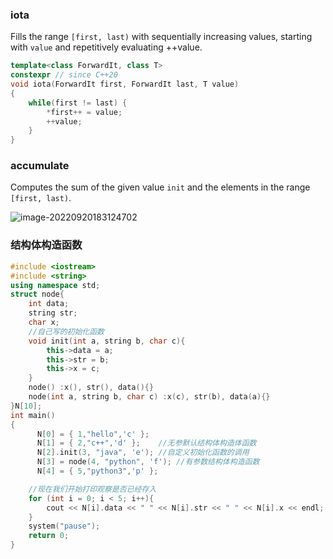 ### iota

Fills the range `[first, last)` with sequentially increasing values, starting with `value` and repetitively evaluating ++value.

```c++
template<class ForwardIt, class T>
constexpr // since C++20
void iota(ForwardIt first, ForwardIt last, T value)
{
    while(first != last) {
        *first++ = value;
        ++value;
    }
}
```

### accumulate

Computes the sum of the given value `init` and the elements in the range `[first, last)`.

![image-20220920183124702](https://wangyidipicgo.oss-cn-hangzhou.aliyuncs.com/image-20220920183124702.png)

### 结构体构造函数

```c++
#include <iostream>
#include <string>
using namespace std;
struct node{
	int data;
	string str;
	char x;
	//自己写的初始化函数
	void init(int a, string b, char c){
		this->data = a;
		this->str = b;
		this->x = c;
	}
	node() :x(), str(), data(){}
	node(int a, string b, char c) :x(c), str(b), data(a){}
}N[10];
int main()
{
	  N[0] = { 1,"hello",'c' };  
	  N[1] = { 2,"c++",'d' };    //无参默认结构体构造体函数
	  N[2].init(3, "java", 'e'); //自定义初始化函数的调用
	  N[3] = node(4, "python", 'f'); //有参数结构体构造函数
	  N[4] = { 5,"python3",'p' };

	//现在我们开始打印观察是否已经存入
	for (int i = 0; i < 5; i++){
		cout << N[i].data << " " << N[i].str << " " << N[i].x << endl;
	}
	system("pause");
	return 0;
}
```

